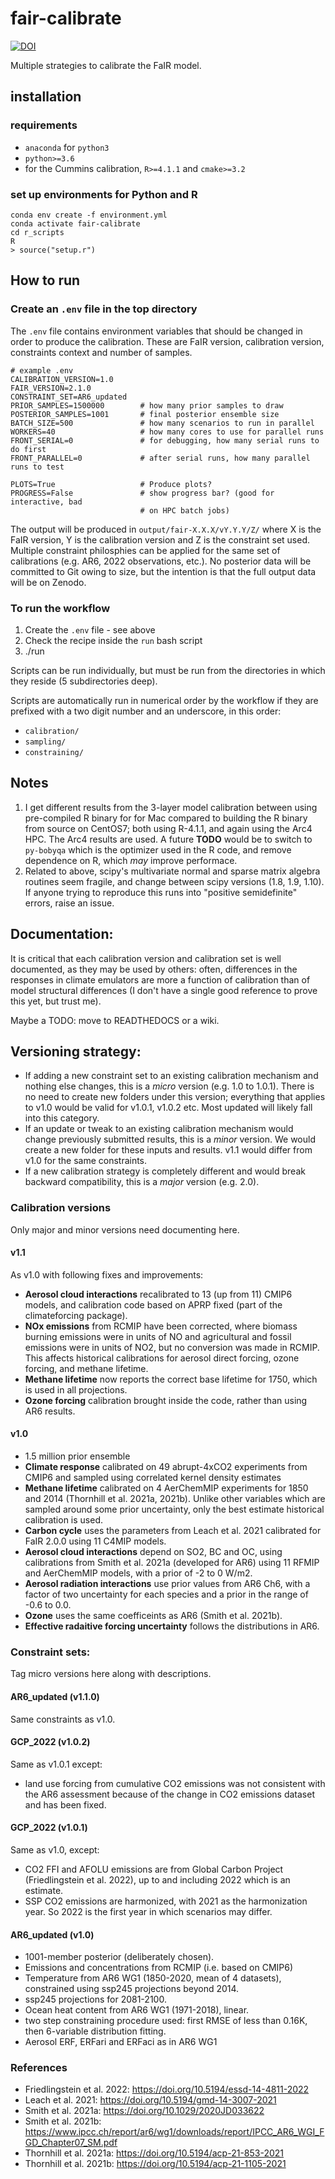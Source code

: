# fair-calibrate

[![DOI](https://zenodo.org/badge/DOI/10.5281/zenodo.7112539.svg)](https://doi.org/10.5281/zenodo.7112539)

Multiple strategies to calibrate the FaIR model.

## installation

### requirements
- `anaconda` for `python3`
- `python>=3.6`
- for the Cummins calibration, `R>=4.1.1` and `cmake>=3.2`

### set up environments for Python and R
```
conda env create -f environment.yml
conda activate fair-calibrate
cd r_scripts
R
> source("setup.r")
```

## How to run

### Create an `.env` file in the top directory

The `.env` file contains environment variables that should be changed in order to produce the calibration. These are FaIR version, calibration version, constraints context and number of samples.

```
# example .env
CALIBRATION_VERSION=1.0
FAIR_VERSION=2.1.0
CONSTRAINT_SET=AR6_updated
PRIOR_SAMPLES=1500000        # how many prior samples to draw
POSTERIOR_SAMPLES=1001       # final posterior ensemble size
BATCH_SIZE=500               # how many scenarios to run in parallel
WORKERS=40                   # how many cores to use for parallel runs
FRONT_SERIAL=0               # for debugging, how many serial runs to do first
FRONT_PARALLEL=0             # after serial runs, how many parallel runs to test

PLOTS=True                   # Produce plots?
PROGRESS=False               # show progress bar? (good for interactive, bad
                             # on HPC batch jobs)
```

The output will be produced in `output/fair-X.X.X/vY.Y.Y/Z/` where X is the FaIR version, Y is the calibration version and Z is the constraint set used. Multiple constraint philosphies can be applied for the same set of calibrations (e.g. AR6, 2022 observations, etc.). No posterior data will be committed to Git owing to size, but the intention is that the full output data will be on Zenodo.

### To run the workflow

1. Create the `.env` file - see above
2. Check the recipe inside the `run` bash script
3. ./run

Scripts can be run individually, but must be run from the directories in which they reside (5 subdirectories deep).

Scripts are automatically run in numerical order by the workflow if they are prefixed with a two digit number and an underscore, in this order:
- `calibration/`
- `sampling/`
- `constraining/`

## Notes
1. I get different results from the 3-layer model calibration between using pre-compiled R binary for for Mac compared to building the R binary from source on CentOS7; both using R-4.1.1, and again using the Arc4 HPC. The Arc4 results are used. A future **TODO** would be to switch to ``py-bobyqa`` which is the optimizer used in the R code, and remove dependence on R, which *may* improve performace.
2. Related to above, scipy's multivariate normal and sparse matrix algebra routines seem fragile, and change between scipy versions (1.8, 1.9, 1.10). If anyone trying to reproduce this runs into "positive semidefinite" errors, raise an issue.

## Documentation:

It is critical that each calibration version and calibration set is well documented, as they may be used by others: often, differences in the responses in climate emulators are more a function of calibration than of model structural differences (I don't have a single good reference to prove this yet, but trust me).

Maybe a TODO: move to READTHEDOCS or a wiki.

## Versioning strategy:

- If adding a new constraint set to an existing calibration mechanism and nothing else changes, this is a *micro* version (e.g. 1.0 to 1.0.1). There is no need to create new folders under this version; everything that applies to v1.0 would be valid for v1.0.1, v1.0.2 etc. Most updated will likely fall into this category.
- If an update or tweak to an existing calibration mechanism would change previously submitted results, this is a *minor* version. We would create a new folder for these inputs and results. v1.1 would differ from v1.0 for the same constraints.
- If a new calibration strategy is completely different and would break backward compatibility, this is a *major* version (e.g. 2.0).

### Calibration versions
Only major and minor versions need documenting here.

#### v1.1

As v1.0 with following fixes and improvements:
- **Aerosol cloud interactions** recalibrated to 13 (up from 11) CMIP6 models, and calibration code based on APRP fixed (part of the climateforcing package).
- **NOx emissions** from RCMIP have been corrected, where biomass burning emissions were in units of NO and agricultural and fossil emissions were in units of NO2, but no conversion was made in RCMIP. This affects historical calibrations for aerosol direct forcing, ozone forcing, and methane lifetime.
- **Methane lifetime** now reports the correct base lifetime for 1750, which is used in all projections.
- **Ozone forcing** calibration brought inside the code, rather than using AR6 results.

#### v1.0
- 1.5 million prior ensemble
- **Climate response** calibrated on 49 abrupt-4xCO2 experiments from CMIP6 and sampled using correlated kernel density estimates
- **Methane lifetime** calibrated on 4 AerChemMIP experiments for 1850 and 2014 (Thornhill et al. 2021a, 2021b). Unlike other variables which are sampled around some prior uncertainty, only the best estimate historical calibration is used.
- **Carbon cycle** uses the parameters from Leach et al. 2021 calibrated for FaIR 2.0.0 using 11 C4MIP models.
- **Aerosol cloud interactions** depend on SO2, BC and OC, using calibrations from Smith et al. 2021a (developed for AR6) using 11 RFMIP and AerChemMIP models, with a prior of -2 to 0 W/m2.
- **Aerosol radiation interactions** use prior values from AR6 Ch6, with a factor of two uncertainty for each species and a prior in the range of -0.6 to 0.0.
- **Ozone** uses the same coefficeints as AR6 (Smith et al. 2021b).
- **Effective radaitive forcing uncertainty** follows the distributions in AR6.

### Constraint sets:
Tag micro versions here along with descriptions.

#### AR6_updated (v1.1.0)
Same constraints as v1.0.

#### GCP_2022 (v1.0.2)
Same as v1.0.1 except:
- land use forcing from cumulative CO2 emissions was not consistent with the AR6 assessment because of the change in CO2 emissions dataset and has been fixed.

#### GCP_2022 (v1.0.1)
Same as v1.0, except:
- CO2 FFI and AFOLU emissions are from Global Carbon Project (Friedlingstein et al. 2022), up to and including 2022 which is an estimate.
- SSP CO2 emissions are harmonized, with 2021 as the harmonization year. So 2022 is the first year in which scenarios may differ.

#### AR6_updated (v1.0)
- 1001-member posterior (deliberately chosen).
- Emissions and concentrations from RCMIP (i.e. based on CMIP6)
- Temperature from AR6 WG1 (1850-2020, mean of 4 datasets), constrained using ssp245 projections beyond 2014.
- ssp245 projections for 2081-2100.
- Ocean heat content from AR6 WG1 (1971-2018), linear.
- two step constraining procedure used: first RMSE of less than 0.16K, then 6-variable distribution fitting.
- Aerosol ERF, ERFari and ERFaci as in AR6 WG1

### References
- Friedlingstein et al. 2022: https://doi.org/10.5194/essd-14-4811-2022
- Leach et al. 2021: https://doi.org/10.5194/gmd-14-3007-2021
- Smith et al. 2021a: https://doi.org/10.1029/2020JD033622
- Smith et al. 2021b: https://www.ipcc.ch/report/ar6/wg1/downloads/report/IPCC_AR6_WGI_FGD_Chapter07_SM.pdf
- Thornhill et al. 2021a: https://doi.org/10.5194/acp-21-853-2021
- Thornhill et al. 2021b: https://doi.org/10.5194/acp-21-1105-2021
